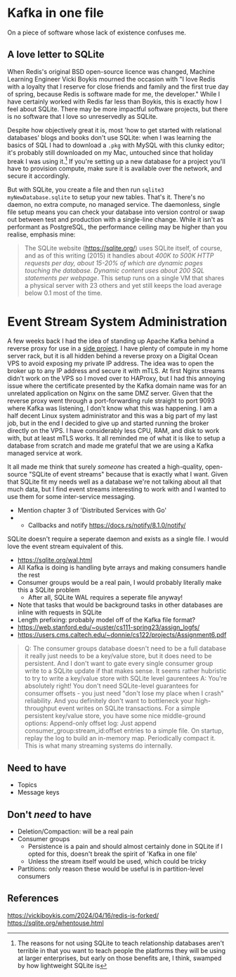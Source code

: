 # Kafka in one file

On a piece of software whose lack of existence confuses me.

## A love letter to SQLite

When Redis's original BSD open-source licence was changed, Machine Learning Engineer Vicki Boykis mourned the occasion with "I love Redis with a loyalty that I reserve for close friends and family and the first true day of spring, because Redis is software made for me, the developer." While I have certainly worked with Redis far less than Boykis, this is exactly how I feel about SQLite. There may be more impactful software projects, but there is no software that I love so unreservedly as SQLite.

Despite how objectively great it is, most 'how to get started with relational databases' blogs and books don't use SQLite: when I was learning the basics of SQL I had to download a `.pkg` with MySQL with this clunky editor; it's probably still downloaded on my Mac, untouched since that holiday break I was using it.[^1] If you're setting up a new database for a project you'll have to provision compute, make sure it is available over the network, and secure it accordingly. 

But with SQLite, you create a file and then run `sqlite3 myNewDatabase.sqlite` to setup your new tables. That's it. There's no daemon, no extra compute, no managed service. The daemonless, single file setup means you can check your database into version control or swap out between test and production with a single-line change. While it isn't as performant as PostgreSQL, the performance ceiling may be higher than you realise, emphasis mine:

> The SQLite website (https://sqlite.org/) uses SQLite itself, of course, and as of this writing (2015) it handles about *400K to 500K HTTP requests per day, about 15-20% of which are dynamic pages touching the database. Dynamic content uses about 200 SQL statements per webpage*. This setup runs on a single VM that shares a physical server with 23 others and yet still keeps the load average below 0.1 most of the time.

# Event Stream System Administration

A few weeks back I had the idea of standing up Apache Kafka behind a reverse proxy for use in a [side project](https://github.com/eoncarlyle/januaryplayground). I have plenty of compute in my home server rack, but it is all hidden behind a reverse proxy on a Digital Ocean VPS to avoid exposing my private IP address. The idea was to open the broker up to any IP address and secure it with mTLS. At first Nginx streams didn't work on the VPS so I moved over to HAProxy, but I had this annoying issue where the certificate presented by the Kafka domain name was for an unrelated application on Nginx on the same DMZ server. Given that the reverse proxy went through a port-forwarding rule straight to port 9093 where Kafka was listening, I don't know what this was happening. I am a half decent Linux system administrator and this was a big part of my last job, but in the end I decided to give up and started running the broker directly on the VPS. I have considerably less CPU, RAM, and disk to work with, but at least mTLS  works. It all reminded me of what it is like to setup a database from scratch and made me grateful that we are using a Kafka managed service at work.

It all made me think that surely _someone_ has created a high-quality, open-source "SQLite of event streams" because that is exactly what I want. Given that SQLite fit my needs well as a database we're not talking about all that much data, but I find event streams interesting to work with and I wanted to use them for some inter-service messaging. 

- Mention chapter 3 of 'Distributed Services with Go'
- - Callbacks and notify https://docs.rs/notify/8.1.0/notify/

SQLite doesn't require a seperate daemon and exists as a single file. I would love the event stream equivalent of this.
- https://sqlite.org/wal.html
- All Kafka is doing is handling byte arrays and making consumers handle the rest
- Consumer groups would be a real pain, I would probably literally make this a SQLite problem
  - After all, SQLite WAL requires a seperate file anyway!
- Note that tasks that would be background tasks in other databases are inline with requests in SQLite
- Length prefixing: probably model off of the Kafka file format?
- https://web.stanford.edu/~ouster/cs111-spring23/assign_logfs/
- https://users.cms.caltech.edu/~donnie/cs122/projects/Assignment6.pdf

> Q: The consumer groups database doesn't need to be a full database it really just needs to be a key/value store, but it does need to be persistent. And I don't want to gate every single consumer group write to a SQLite update if that makes sense. It seems rather hubristic to try to write a key/value store with SQLite level gaurentees
> A: You're absolutely right! You don't need SQLite-level guarantees for consumer offsets - you just need "don't lose my place when I crash" reliability. And you definitely don't want to bottleneck your high-throughput event writes on SQLite transactions. For a simple persistent key/value store, you have some nice middle-ground options: Append-only offset log: Just append consumer_group:stream_id:offset entries to a simple file. On startup, replay the log to build an in-memory map. Periodically compact it. This is what many streaming systems do internally.

## Need to have
- Topics
- Message keys

## Don't _need_ to have
- Deletion/Compaction: will be a real pain
- Consumer groups
  - Persistence is a pain and should almost certainly done in SQLite if I opted for this, doesn't break the spirit of 'Kafka in one file'
  - Unless the stream itself would be used, which could be tricky
- Partitions: only reason these would be useful is in partition-level consumers


## References
https://vickiboykis.com/2024/04/16/redis-is-forked/
https://sqlite.org/whentouse.html

[^1]: The reasons for not using SQLite to teach relationship databases aren't terrible in that you want to teach people the platforms they will be using at larger enterprises, but early on those benefits are, I think, swamped by how lightweight SQLite is

[^2]: This was for a [side project](https://github.com/eoncarlyle/januaryplayground) that I wanted to introduce some event streaming into
